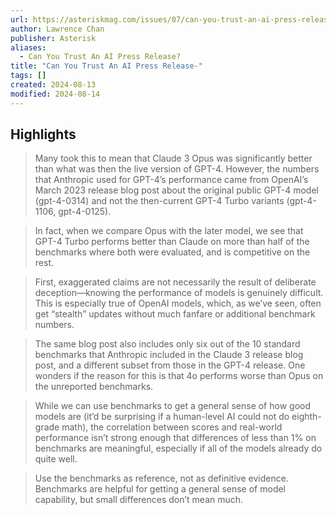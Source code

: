 ```yaml
---
url: https://asteriskmag.com/issues/07/can-you-trust-an-ai-press-release
author: Lawrence Chan
publisher: Asterisk
aliases:
  - Can You Trust An AI Press Release?
title: "Can You Trust An AI Press Release-"
tags: []
created: 2024-08-13
modified: 2024-08-14
---
```


## Highlights

> Many took this to mean that Claude 3 Opus was significantly better than what was then the live version of GPT-4. However, the numbers that Anthropic used for GPT-4’s performance came from OpenAI’s March 2023 release blog post about the original public GPT-4 model (gpt-4-0314) and not the then-current GPT-4 Turbo variants (gpt-4-1106, gpt-4-0125).

> In fact, when we compare Opus with the later model, we see that GPT-4 Turbo performs better than Claude on more than half of the benchmarks where both were evaluated, and is competitive on the rest.

> First, exaggerated claims are not necessarily the result of deliberate deception—knowing the performance of models is genuinely difficult. This is especially true of OpenAI models, which, as we’ve seen, often get “stealth” updates without much fanfare or additional benchmark numbers.

> The same blog post also includes only six out of the 10 standard benchmarks that Anthropic included in the Claude 3 release blog post, and a different subset from those in the GPT-4 release. One wonders if the reason for this is that 4o performs worse than Opus on the unreported benchmarks.

> While we can use benchmarks to get a general sense of how good models are (it’d be surprising if a human-level AI could not do eighth-grade math), the correlation between scores and real-world performance isn’t strong enough that differences of less than 1% on benchmarks are meaningful, especially if all of the models already do quite well.

> Use the benchmarks as reference, not as definitive evidence. Benchmarks are helpful for getting a general sense of model capability, but small differences don’t mean much.

